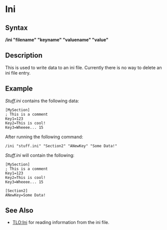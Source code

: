 # Ini

## Syntax

**/ini "filename" "keyname" "valuename" "value"**

## Description

This is used to write data to an ini file. Currently there is no way to delete an ini file entry.

## Example

_Stuff.ini_ contains the following data:

```text
[MySection]
; This is a comment
Key1=123
Key2=This is cool!
Key3=Wheeee... 15
```

After running the following command:

```text
/ini "stuff.ini" "Section2" "ANewKey" "Some Data!"
```

_Stuff.ini_ will contain the following:

```text
[MySection]
; This is a comment
Key1=123
Key2=This is cool!
Key3=Wheeee... 15 

[Section2]
ANewKey=Some Data!
```

## See Also

* [TLO:Ini](../../data-types-and-top-level-objects/top-level-objects/tlo-ini.md) for reading information from the ini file.


